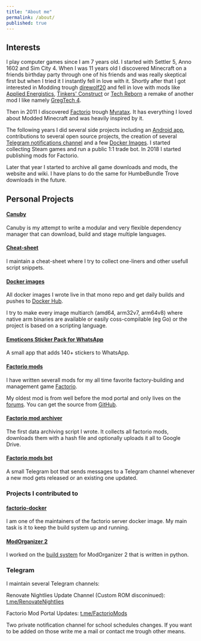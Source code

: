 ```yaml
---
title: "About me"
permalink: /about/
published: true
---
```


## Interests

I play computer games since I am 7 years old. I started with Settler 5, Anno 1602 and Sim City 4. When I was 11 years old I discovered Minecraft on a friends birthday party through one of his friends and was really skeptical first but when I tried it I instantly fell in love with it. Shortly after that I got interested in Modding trough [direwolf20](https://www.youtube.com/user/direwolf20) and fell in love with mods like [Applied Energistics](https://ae-mod.info/), [Tinkers' Construct](https://minecraft.curseforge.com/projects/tinkers-construct) or [Tech Reborn](https://minecraft.curseforge.com/projects/techreborn) a remake of another mod I like namely [GregTech 4](https://forum.industrial-craft.net/thread/7156-gregtech-6-1-7-10-website-patreon-info-support-and-suggestions/).

Then in 2011 I discovered [Factorio](https://www.factorio.com/) trough [Myratax](https://www.youtube.com/user/Myratax). It has everything I loved about Modded Minecraft and was heavily inspired by it.

The following years I did several side projects including an [Android app](#emoticons-sticker-pack-for-whatsapp), contributions to several open source projects, the creation of several [Telegram notifications channel](#telegram) and a few [Docker Images](#docker-images). I started collecting Steam games and run a public 1:1 trade bot. In 2018 I started publishing mods for Factorio.

Later that year I started to archive all game downloads and mods, the website and wiki. I have plans to do the same for HumbeBundle Trove downloads in the future.

## Personal Projects

#### [Canuby](https://github.com/SuperSandro2000/canuby)

Canuby is my attempt to write a modular and very flexible dependency manager that can download, build and stage multiple languages.

#### [Cheat-sheet](https://github.com/SuperSandro2000/cheat-sheet)

I maintain a cheat-sheet where I try to collect one-liners and other usefull script snippets.

#### [Docker images](https://github.com/SuperSandro2000/docker-images)

All docker images I wrote live in that mono repo and get daily builds and pushes to [Docker Hub](https://hub.docker.com/u/supersandro2000).

I try to make every image multiarch (amd64, arm32v7, arm64v8) where native arm binaries are available or easily coss-compilable (eg Go) or the project is based on a scripting language.

#### [Emoticons Sticker Pack for WhatsApp](https://play.google.com/store/apps/details?id=de.supersandro.stickers.emoticons)

A small app that adds 140+ stickers to WhatsApp.

#### [Factorio mods](https://mods.factorio.com/user/supersandro2000)

I have written severall mods for my all time favorite factory-building and management game [Factorio](https://www.factorio.com/).

My oldest mod is from well before the mod portal and only lives on the [forums](https://forums.factorio.com/viewtopic.php?f=44&t=4343). You can get the source from [GitHub](https://github.com/SuperSandro2000/AlienPlant).

#### [Factorio mod archiver](https://github.com/SuperSandro2000/factorio-mod-archiver)

The first data archiving script I wrote. It collects all factorio mods, downloads them with a hash file and optionally uploads it all to Google Drive.

#### [Factorio mods bot](https://github.com/SuperSandro2000/factorio_mods_bot)

A small Telegram bot that sends messages to a Telegram channel whenever a new mod gets released or an existing one updated.

### Projects I contributed to

#### [factorio-docker](https://github.com/factoriotools/factorio-docker)

I am one of the maintainers of the factorio server docker image. My main task is it to keep the build system up and running.

#### [ModOrganizer 2](https://github.com/modorganizer2/modorganizer)

I worked on the [build system](https://github.com/ModOrganizer2/modorganizer-umbrella) for ModOrganizer 2 that is written in python.

### Telegram

I maintain several Telegram channels:

Renovate Nightlies Update Channel (Custom ROM disconinued): [t.me/RenovateNightlies](https://t.me/RenovateNightlies)

Factorio Mod Portal Updates: [t.me/FactorioMods](https://t.me/FactorioMods)

Two private notification channel for school schedules changes. If you want to be added on those write me a mail or contact me trough other means.
